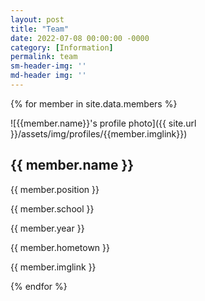 ```yaml
---
layout: post
title: "Team"
date: 2022-07-08 00:00:00 -0000
category: [Information]
permalink: team
sm-header-img: ''
md-header img: ''
---
```


{% for member in site.data.members %}

![{{member.name}}'s profile photo]({{ site.url }}/assets/img/profiles/{{member.imglink}})

## {{ member.name }}

{{ member.position }}

{{ member.school }}

{{ member.year }}

{{ member.hometown }}

{{ member.imglink }}

{% endfor %}
